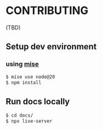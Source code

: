 # CONTRIBUTING

(TBD)

## Setup dev environment
### using [mise](https://github.com/jdx/mise)
```sh
$ mise use node@20
$ npm install
```

## Run docs locally
```sh
$ cd docs/
$ npx live-server
```
